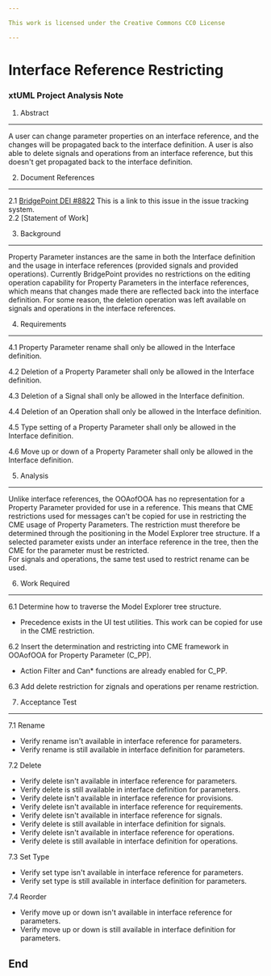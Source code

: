 ```yaml
---

This work is licensed under the Creative Commons CC0 License

---
```


# Interface Reference Restricting
### xtUML Project Analysis Note

1. Abstract
-----------
A user can change parameter properties on an interface reference, and the changes will be propagated back to the interface definition. A user is also able to delete signals and operations from an interface reference, but this doesn't get propagated back to the interface definition.  

2. Document References
----------------------
<a id="2.1"></a>2.1 [BridgePoint DEI #8822](https://support.onefact.net/issues/8822) 
This is a link to this issue in the issue tracking system.  
<a id="2.2"></a>2.2  [Statement of Work]

3. Background
-------------
Property Parameter instances are the same in both the Interface definition and the usage in interface references (provided signals and provided operations). Currently BridgePoint provides no restrictions on the editing operation capability for Property Parameters in the interface references, which means that changes made there are reflected back into the interface definition. For some reason, the deletion operation was left available on signals and operations in the interface references.  

4. Requirements
---------------

4.1 Property Parameter rename shall only be allowed in the Interface definition.  

4.2 Deletion of a Property Parameter shall only be allowed in the Interface definition.  

4.3 Deletion of a Signal shall only be allowed in the Interface definition.  

4.4 Deletion of an Operation shall only be allowed in the Interface definition.  

4.5 Type setting of a Property Parameter shall only be allowed in the Interface definition.  

4.6 Move up or down of a Property Parameter shall only be allowed in the Interface definition.  

5. Analysis
-----------
Unlike interface references, the OOAofOOA has no representation for a Property Parameter provided for use in a reference. This means that CME restrictions used for messages can't be copied for use in restricting the CME usage of Property Parameters. The restriction must therefore be determined through the positioning in the Model Explorer tree structure. If a selected parameter exists under an interface reference in the tree, then the CME for the parameter must be restricted.  
For signals and operations, the same test used to restrict rename can be used.  

6. Work Required
----------------
6.1 Determine how to traverse the Model Explorer tree structure.  
* Precedence exists in the UI test utilities. This work can be copied for use in the CME restriction.  

6.2 Insert the determination and restricting into CME framework in OOAofOOA for Property Parameter (C_PP).  
* Action Filter and Can* functions are already enabled for C_PP.  

6.3 Add delete restriction for zignals and operations per rename restriction.  

7. Acceptance Test
------------------
7.1 Rename  
* Verify rename isn't available in interface reference for parameters.  
* Verify rename is still available in interface definition for parameters.

7.2 Delete  
* Verify delete isn't available in interface reference for parameters.  
* Verify delete is still available in interface definition for parameters.  
* Verify delete isn't available in interface reference for provisions.  
* Verify delete isn't available in interface reference for requirements. 
* Verify delete isn't available in interface reference for signals.  
* Verify delete is still available in interface definition for signals.  
* Verify delete isn't available in interface reference for operations.  
* Verify delete is still available in interface definition for operations.  

7.3 Set Type  
* Verify set type isn't available in interface reference for parameters.  
* Verify set type is still available in interface definition for parameters.

7.4 Reorder  
* Verify move up or down isn't available in interface reference for parameters.  
* Verify move up or down is still available in interface definition for parameters.


End
---

